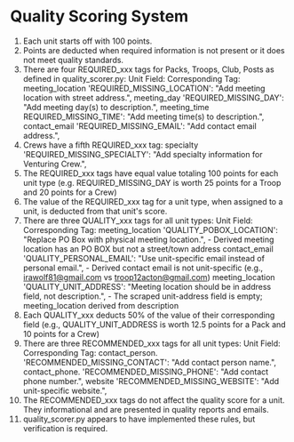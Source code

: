 # Quality Scoring System

1. Each unit starts off with 100 points.
2. Points are deducted when required information is not present or it does not meet quality standards.
3. There are four REQUIRED_xxx tags for Packs, Troops, Club, Posts as defined in quality_scorer.py:
        Unit Field:         Corresponding Tag:
        meeting_location    'REQUIRED_MISSING_LOCATION': "Add meeting location with street address.",
        meeting_day         'REQUIRED_MISSING_DAY': "Add meeting day(s) to description.",
        meeting_time         REQUIRED_MISSING_TIME': "Add meeting time(s) to description.",
        contact_email       'REQUIRED_MISSING_EMAIL': "Add contact email address.",
4. Crews have a fifth REQUIRED_xxx tag:
        specialty           'REQUIRED_MISSING_SPECIALTY': "Add specialty information for Venturing Crew.",
5. The REQUIRED_xxx tags have equal value totaling 100 points for each unit type (e.g. REQUIRED_MISSING_DAY is worth 25 points for a Troop and 20 points for a Crew)
6. The value of the REQUIRED_xxx tag for a unit type, when assigned to a unit, is deducted from that unit's score.
7. There are three QUALITY_xxx tags for all unit types:
        Unit Field:         Corresponding Tag:
        meeting_location    'QUALITY_POBOX_LOCATION': "Replace PO Box with physical meeting location.",
            - Derived meeting location has an PO BOX but not a street/town address
        contact_email       'QUALITY_PERSONAL_EMAIL': "Use unit-specific email instead of personal email.",
            - Derived contact email is not unit-specific (e.g., irawolf81@gmail.com vs troop12acton@gmail.com)
        meeting_location    'QUALITY_UNIT_ADDRESS': "Meeting location should be in address field, not description.",
            - The scraped unit-address field is empty; meeting_location derived from description
8. Each QUALITY_xxx deducts 50% of the value of their corresponding field (e.g., QUALITY_UNIT_ADDRESS is worth 12.5 points for a Pack and 10 points for a Crew)
9. There are three RECOMMENDED_xxx tags for all unit types:
        Unit Field:         Corresponding Tag:
        contact_person.     'RECOMMENDED_MISSING_CONTACT': "Add contact person name.",
        contact_phone.      'RECOMMENDED_MISSING_PHONE': "Add contact phone number.",
        website             'RECOMMENDED_MISSING_WEBSITE': "Add unit-specific website.",
10. The RECOMMENDED_xxx tags do not affect the quality score for a unit. They informational and are presented in quality reports and emails.
11. quality_scorer.py appears to have implemented these rules, but verification is required.